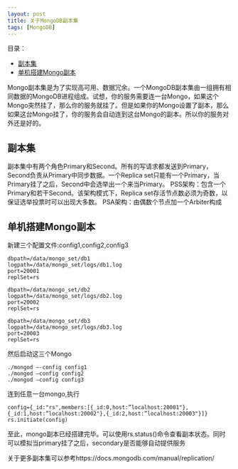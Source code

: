 ```yaml
---
layout: post
title: 关于MongoDB副本集
tags: [MongoDB]
---
```

目录：
- [副本集](#副本集)
- [单机搭建Mongo副本](#单机搭建mongo副本)

Mongo副本集是为了实现高可用、数据冗余。一个MongoDB副本集由一组拥有相同数据的MongoDB进程组成。试想，你的服务需要连一台Mongo，如果这个Mongo突然挂了，那么你的服务就挂了。但是如果你的Mongo设置了副本，那么如果这台Mongo挂了，你的服务会自动连到这台Mongo的副本。所以你的服务对外还是好的。

## 副本集
副本集中有两个角色Primary和Second。所有的写请求都发送到Primary，Second负责从Primary中同步数据。一个Replica set只能有一个Primary，当Primary挂了之后，Second中会选举出一个来当Primary。
PSS架构：包含一个Primary和若干Second。该架构模式下，Replica set存活节点数必须为奇数，以保证选举投票时可以出现大多数。
PSA架构：由偶数个节点加一个Arbiter构成

## 单机搭建Mongo副本
新建三个配置文件:config1,config2,config3
```
dbpath=/data/mongo_set/db1 
logpath=/data/mongo_set/logs/db1.log 
port=20001
replSet=rs
```
```
dbpath=/data/mongo_set/db2
logpath=/data/mongo_set/logs/db2.log 
port=20002
replSet=rs
```
```
dbpath=/data/mongo_set/db3
logpath=/data/mongo_set/logs/db3.log 
port=20003
replSet=rs
```
然后启动这三个Mongo
```
./mongod —-config config1
./mongod —config config2
./mongod —config config3
```
连到任意一台mongo,执行
```
config={_id:"rs",members:[{_id:0,host:”localhost:20001"},{_id:1,host:”localhost:20002"},{_id:2,host:”localhost:20003"}]}
rs.initiate(config)
```
至此，mongo副本已经搭建完毕。可以使用rs.status()命令查看副本状态。同时可以模拟当primary挂了之后，secondary是否能够自动提供服务

关于更多副本集可以参考https://docs.mongodb.com/manual/replication/


